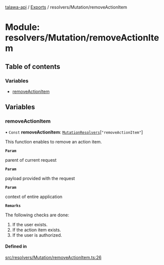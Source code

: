 [talawa-api](../README.md) / [Exports](../modules.md) / resolvers/Mutation/removeActionItem

# Module: resolvers/Mutation/removeActionItem

## Table of contents

### Variables

- [removeActionItem](resolvers_Mutation_removeActionItem.md#removeactionitem)

## Variables

### removeActionItem

• `Const` **removeActionItem**: [`MutationResolvers`](types_generatedGraphQLTypes.md#mutationresolvers)[``"removeActionItem"``]

This function enables to remove an action item.

**`Param`**

parent of current request

**`Param`**

payload provided with the request

**`Param`**

context of entire application

**`Remarks`**

The following checks are done:
1. If the user exists.
2. If the action item exists.
3. If the user is authorized.

#### Defined in

[src/resolvers/Mutation/removeActionItem.ts:26](https://github.com/PalisadoesFoundation/talawa-api/blob/095495b/src/resolvers/Mutation/removeActionItem.ts#L26)
